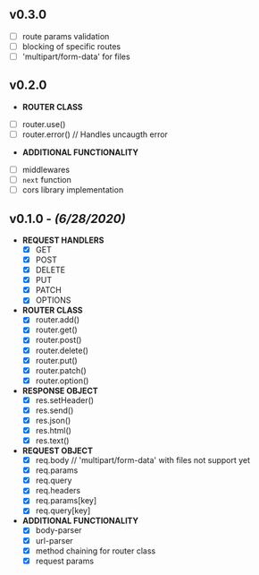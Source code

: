 ## v0.3.0

- [ ] route params validation
- [ ] blocking of specific routes
- [ ] 'multipart/form-data' for files

## v0.2.0

- **ROUTER CLASS**
- [ ] router.use()
- [ ] router.error() // Handles uncaugth error
- **ADDITIONAL FUNCTIONALITY**
- [ ] middlewares
- [ ] `next` function
- [ ] cors library implementation

## v0.1.0 - _(**6/28/2020**)_

- **REQUEST HANDLERS**
  - [x] GET
  - [x] POST
  - [x] DELETE
  - [x] PUT
  - [x] PATCH
  - [x] OPTIONS
- **ROUTER CLASS**
  - [x] router.add()
  - [x] router.get()
  - [x] router.post()
  - [x] router.delete()
  - [x] router.put()
  - [x] router.patch()
  - [x] router.option()
- **RESPONSE OBJECT**
  - [x] res.setHeader()
  - [x] res.send()
  - [x] res.json()
  - [x] res.html()
  - [x] res.text()
- **REQUEST OBJECT**
  - [x] req.body // 'multipart/form-data' with files not support yet
  - [x] req.params
  - [x] req.query
  - [x] req.headers
  - [x] req.params[key]
  - [x] req.query[key]
- **ADDITIONAL FUNCTIONALITY**
  - [x] body-parser
  - [x] url-parser
  - [x] method chaining for router class
  - [x] request params
